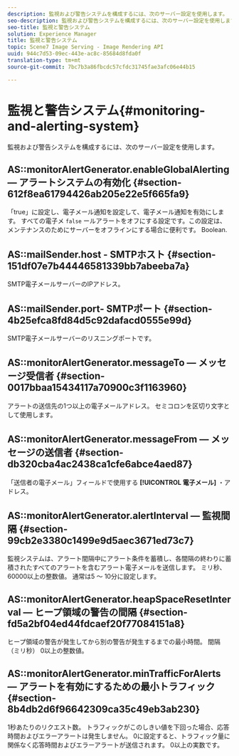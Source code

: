 ```yaml
---
description: 監視および警告システムを構成するには、次のサーバー設定を使用します。
seo-description: 監視および警告システムを構成するには、次のサーバー設定を使用します。
seo-title: 監視と警告システム
solution: Experience Manager
title: 監視と警告システム
topic: Scene7 Image Serving - Image Rendering API
uuid: 944c7d53-09ec-443e-ac8c-85684d8fda0f
translation-type: tm+mt
source-git-commit: 7bc7b3a86fbcdc57cfdc31745fae3afc06e44b15

---
```



# 監視と警告システム{#monitoring-and-alerting-system}

監視および警告システムを構成するには、次のサーバー設定を使用します。

## AS::monitorAlertGenerator.enableGlobalAlerting — アラートシステムの有効化 {#section-612f8ea61794426ab205e22e5f665fa9}

「true」に設定し、電子メール通知を設定して、電子メール通知を有効にします。 すべての電子メ `false` ールアラートをオフにする設定です。この設定は、メンテナンスのためにサーバーをオフラインにする場合に便利です。 Boolean.

## AS::mailSender.host - SMTPホスト {#section-151df07e7b44446581339bb7abeeba7a}

SMTP電子メールサーバーのIPアドレス。

## AS::mailSender.port- SMTPポート {#section-4b25efca8fd84d5c92dafacd0555e99d}

SMTP電子メールサーバーのリスニングポートです。

## AS::monitorAlertGenerator.messageTo — メッセージ受信者 {#section-0017bbaa15434117a70900c3f1163960}

アラートの送信先の1つ以上の電子メールアドレス。 セミコロンを区切り文字として使用します。

## AS::monitorAlertGenerator.messageFrom — メッセージの送信者 {#section-db320cba4ac2438ca1cfe6abce4aed87}

「送信者の電子メール」フィールドで使用する **[!UICONTROL 電子メール]** ・アドレス。

## AS::monitorAlertGenerator.alertInterval — 監視間隔 {#section-99cb2e3380c1499e9d5aec3671ed73c7}

監視システムは、アラート間隔中にアラート条件を蓄積し、各間隔の終わりに蓄積されたすべてのアラートを含むアラート電子メールを送信します。 ミリ秒、60000以上の整数値。 通常は5 ～ 10分に設定します。

## AS::monitorAlertGenerator.heapSpaceResetInterval — ヒープ領域の警告の間隔 {#section-fd5a2bf04ed44fdcaef20f77084151a8}

ヒープ領域の警告が発生してから別の警告が発生するまでの最小時間。 間隔（ミリ秒） 0以上の整数値。

## AS::monitorAlertGenerator.minTrafficForAlerts — アラートを有効にするための最小トラフィック {#section-8b4db2d6f96642309ca35c49eb3ab230}

1秒あたりのリクエスト数。 トラフィックがこのしきい値を下回った場合、応答時間およびエラーアラートは発生しません。 0に設定すると、トラフィック量に関係なく応答時間およびエラーアラートが送信されます。 0以上の実数です。

